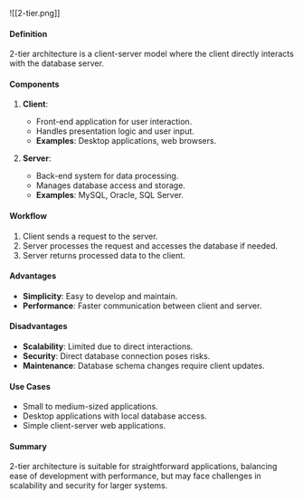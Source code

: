 ![[2-tier.png]]


#### Definition
2-tier architecture is a client-server model where the client directly interacts with the database server.

#### Components
1. **Client**:
   - Front-end application for user interaction.
   - Handles presentation logic and user input.
   - **Examples**: Desktop applications, web browsers.

2. **Server**:
   - Back-end system for data processing.
   - Manages database access and storage.
   - **Examples**: MySQL, Oracle, SQL Server.

#### Workflow
1. Client sends a request to the server.
2. Server processes the request and accesses the database if needed.
3. Server returns processed data to the client.

#### Advantages
- **Simplicity**: Easy to develop and maintain.
- **Performance**: Faster communication between client and server.

#### Disadvantages
- **Scalability**: Limited due to direct interactions.
- **Security**: Direct database connection poses risks.
- **Maintenance**: Database schema changes require client updates.

#### Use Cases
- Small to medium-sized applications.
- Desktop applications with local database access.
- Simple client-server web applications.

#### Summary
2-tier architecture is suitable for straightforward applications, balancing ease of development with performance, but may face challenges in scalability and security for larger systems.